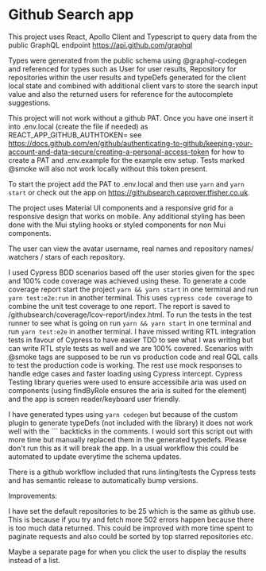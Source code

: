 # Github Search app

This project uses React, Apollo Client and Typescript to query data from the public GraphQL endpoint <https://api.github.com/graphql>

Types were generated from the public schema using @graphql-codegen and referenced for types such as User for user results, Repository for repositories within the user results and typeDefs generated for the client local state and combined with additional client vars to store the search input value and also the returned users for reference for the autocomplete suggestions. 


This project will not work without a github PAT. Once you have one insert it into .env.local (create the file if needed) as REACT_APP_GITHUB_AUTHTOKEN=<your PAT> see <https://docs.github.com/en/github/authenticating-to-github/keeping-your-account-and-data-secure/creating-a-personal-access-token> for how to create a PAT and .env.example for the example env setup. Tests marked @smoke will also not work locally without this token present.

To start the project add the PAT to .env.local and then use `yarn` and `yarn start` or check out the app on <https://githubsearch.caprover.tfisher.co.uk>.


The project uses Material UI components and a responsive grid for a responsive design that works on mobile. Any additional styling has been done with the Mui styling hooks or styled components for non Mui components.

The user can view the avatar username, real names and repository names/ watchers / stars of each repository.

I used Cypress BDD scenarios based off the user stories given for the spec and 100% code coverage was achieved using these. To generate a code coverage report start the project `yarn && yarn start` in one terminal and run `yarn test:e2e:run` in another terminal. This uses `cypress code coverage` to combine the unit test coverage to one report. The report is saved to /githubsearch/coverage/lcov-report/index.html. To run the tests in the test runner to see what is going on run `yarn && yarn start` in one terminal and run `yarn test:e2e` in another terminal. I have missed writing RTL integration tests in favour of Cypress to have easier TDD to see what I was writing but can write RTL style tests as well and we are 100% covered. Scenarios with @smoke tags are supposed to be run vs production code and real GQL calls to test the production code is working. The rest use mock responses to handle edge cases and faster loading using Cypress intercept. Cypress Testing library queries were used to ensure accessibile aria was used on components (using findByRole ensures the aria is suited for the element) and the app is screen reader/keyboard user friendly.

I have generated types using `yarn codegen` but because of the custom plugin to generate typeDefs (not included with the library) it does not work well with the ``` backticks in the comments. I would sort this script out with more time but manually replaced them in the generated typedefs. Please don't run this as it will break the app. In a usual workflow this could be automated to update everytime the schema updates.

There is a github workflow included that runs linting/tests the Cypress tests and has semantic release to automatically bump versions.

Improvements:

I have set the default repositories to be 25 which is the same as github use. This is because if you try and fetch more 502 errors happen because there is too much data returned. This could be improved with more time spent to paginate requests and also could be sorted by top starred repositories etc.

Maybe a separate page for when you click the user to display the results instead of a list.
